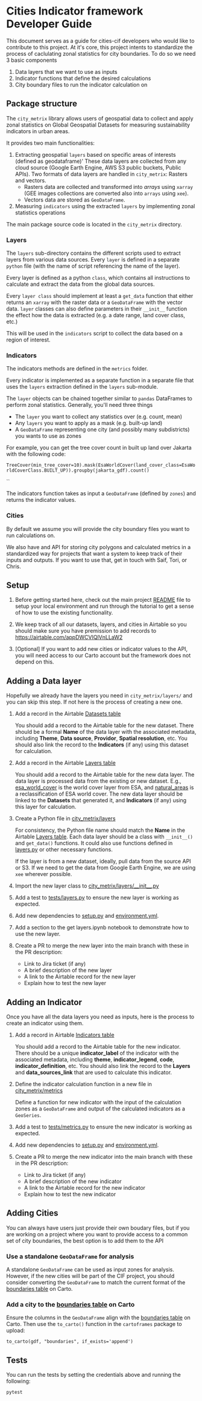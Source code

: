 # Cities Indicator framework Developer Guide
This document serves as a guide for cities-cif developers who would like to contribute to this project. At it's core, this project intents to standardize the process of caclulating zonal statistics for city boundaries. To do so we need 3 basic components
 1. Data layers that we want to use as inputs
 2. Indicator functions that define the desired calculations
 3. City boundary files to run the indicator calculation on

## Package structure

The `city_metrix` library allows users of geospatial data to collect and apply zonal statistics on Global Geospatial Datasets for measuring sustainability indicators in urban areas.

It provides two main functionalities:
1. Extracting geospatial `layers` based on specific areas of interests (defined as geodataframe)' These data layers are collected from any cloud source (Google Earth Engine, AWS S3 public buckets, Public APIs). Two formats of data layers are handled in `city_metrix`: Rasters and vectors. 
    - Rasters data are collected and transformed into _arrays_ using `xarray` (GEE images collections are converted also into `arrays` using `xee`).
    - Vectors data are stored as `GeoDataFrame`.  
2. Measuring `indicators` using the extracted `layers` by implementing zonal statistics operations 

The main package source code is located in the `city_metrix` directory.

### Layers
The `layers` sub-directory contains the different scripts used to extract layers from various data sources. Every `layer` is defined in a separate `python` file (with the name of script referencing the name of the layer). 

Every layer is defined as a python `class`, which contains all instructions to calculate and extract the data from the global data sources. 

Every `layer class` should implement at least a `get_data` function that either returns an `xarray` with the raster data or a `GeoDataFrame` with the vector data. `layer` classes can also define parameters in their `__init__` function the effect how the data is extracted (e.g. a date range, land cover class, etc.)

This will be used in the `indicators` script to collect the data based on a region of interest.

### Indicators

The indicators methods are defined in the `metrics` folder. 

Every indicator is implemented as a separate function in a separate file that uses the `layers` extraction defined in the `layers` sub-module.

The `layer` objects can be chained together similar to `pandas` DataFrames to perform zonal statistics. Generally, you'll need three things

- The `layer` you want to collect any statistics over (e.g. count, mean)
- Any `layers` you want to apply as a mask (e.g. built-up land)
- A `GeoDataFrame` representing one city (and possibly many subdistricts) you wants to use as zones

For example, you can get the tree cover count in built up land over Jakarta with the following code:

`TreeCover(min_tree_cover=10).mask(EsaWorldCover(land_cover_class=EsaWorldCoverClass.BUILT_UP)).groupby(jakarta_gdf).count()`


``

The indicators function takes as input a `GeoDataFrame` (defined by `zones`) and returns the indicator values.

### Cities
By default we assume you will provide the city boundary files you want to run calculations on. 

We also have and API for storing city polygons and calculated metrics in a standardized way for projects that want a system to keep track of their inputs and outputs. If you want to use that, get in touch with Saif, Tori, or Chris.

## Setup

1. Before getting started here, check out the main project [README](../README.md) file to setup your local environment and run through the tutorial to get a sense of how to use the existing functionality.

2. We keep track of all our datasets, layers, and cities in Airtable so you should make sure you have premission to add records to https://airtable.com/appDWCVIQlVnLLaW2

3. [Optional] If you want to add new cities or indicator values to the API, you will need access to our Carto account but the framework does not depend on this.


## Adding a Data layer
Hopefully we already have the layers you need in `city_metrix/layers/` and you can skip this step. If not here is the process of creating a new one.

1. Add a record in the Airtable [Datasets table](https://airtable.com/appDWCVIQlVnLLaW2/tblYpXsxxuaOk3PaZ/viwpdlQcUxqxP6R2s?blocks=hide)

    You should add a record to the Airtable table for the new dataset. There should be a formal **Name** of the data layer with the associated metadata, including **Theme**, **Data source**, **Providor**, **Spatial resolution**, etc. You should also link the record to the **Indicators** (if any) using this dataset for calculation.

2. Add a record in the Airtable [Layers table](https://airtable.com/appDWCVIQlVnLLaW2/tblS72ZH2EKJ3hy61/viw1IM6ZT6VoHSgBU?blocks=hide)

    You should add a record to the Airtable table for the new data layer. The data layer is processed data from the existing or new dataset. E.g., [esa_world_cover](../city_metrix/layers/esa_world_cover.py) is the world cover layer from ESA, and [natural_areas](../city_metrix/layers/natural_areas.py) is a reclassification of ESA world cover. The new data layer should be linked to the **Datasets** that generated it, and **Indicators** (if any) using this layer for calculation.

3. Create a Python file in [city_metrix/layers](../city_metrix/layers)

    For consistency, the Python file name should match the **Name** in the Airtable [Layers table](https://airtable.com/appDWCVIQlVnLLaW2/tblS72ZH2EKJ3hy61/viw1IM6ZT6VoHSgBU?blocks=hide). Each data layer should be a class with `__init__()` and `get_data()` functions. It could also use functions defined in [layers.py](../city_metrix/metrix_model.py) or other necessary functions.

    If the layer is from a new dataset, ideally, pull data from the source API or S3. If we need to get the data from Google Earth Engine, we are using `xee` wherever possible. 

4. Import the new layer class to [city_metrix/layers/\_\_init\_\_.py](../city_metrix/layers/__init__.py)

5. Add a test to [tests/layers.py](../tests/layers.py) to ensure the new layer is working as expected.

6. Add new dependencies to [setup.py](../setup.py) and [environment.yml](../environment.yml).

7. Add a section to the get layers.ipynb notebook to demonstrate how to use the new layer.

8. Create a PR to merge the new layer into the main branch with these in the PR description:
    - Link to Jira ticket (if any)
    - A brief description of the new layer
    - A link to the Airtable record for the new layer
    - Explain how to test the new layer


## Adding an Indicator
Once you have all the data layers you need as inputs, here is the process to create an indicator using them.

1. Add a record in Airtable [Indicators table](https://airtable.com/appDWCVIQlVnLLaW2/tblWcJ2qqGCFakVdF/viwM0Ckgctf3fPkn9?blocks=hide)

    You should add a record to the Airtable table for the new indicator. There should be a unique **indicator_label** of the indicator with the associated metadata, including **theme**, **indicator_legend**, **code**, **indicator_definition**, etc. You should also link the record to the **Layers** and **data_sources_link** that are used to calculate this indicator.

2. Define the indicator calculation function in a new file in [city_metrix/metrics](../city_metrix/metrics)

    Define a function for new indicator with the input of the calculation zones as a `GeoDataFrame` and output of the calculated indicators as a `GeoSeries`.

3. Add a test to [tests/metrics.py](../tests/metrics.py) to ensure the new indicator is working as expected.

4. Add new dependencies to [setup.py](../setup.py) and [environment.yml](../environment.yml).

5. Create a PR to merge the new indicator into the main branch with these in the PR description:
    - Link to Jira ticket (if any)
    - A brief description of the new indicator
    - A link to the Airtable record for the new indicator
    - Explain how to test the new indicator


## Adding Cities
You can always have users just provide their own boudary files, but if you are working on a project where you want to provide access to a common set of city boundaries, the best option is to add them to the API

### Use a standalone `GeoDataFrame` for analysis
    
A standalone `GeoDataFrame` can be used as input zones for analysis. However, if the new cities will be part of the CIF project, you should consider converting the `GeoDataFrame` to match the current format of the [boundaries table](https://resourcewatch.carto.com/u/wri-cities/tables/boundaries/public?redirected=true) on Carto.

### Add a city to the [boundaries table](https://resourcewatch.carto.com/u/wri-cities/tables/boundaries/public?redirected=true) on Carto

Ensure the columns in the `GeoDataFrame` align with the [boundaries table](https://resourcewatch.carto.com/u/wri-cities/tables/boundaries/public?redirected=true) on Carto. Then use the `to_carto()` function in the `cartoframes` package to upload: 

```to_carto(gdf, "boundaries", if_exists='append')```


## Tests
You can run the tests by setting the credentials above and running the following:

```
pytest
```
